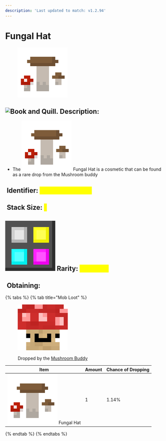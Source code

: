 ```yaml
---
description: 'Last updated to match: v1.2.94'
---
```


# Fungal Hat

<figure><img src="https://github.com/ItsMePok/PFE/blob/wikiAssets/wikiMain/fungal_hat.png?raw=true" alt=""><figcaption></figcaption></figure>

## <img src="https://minecraft.wiki/images/Book_and_Quill_JE2_BE2.png?2128f" alt="Book and Quill." data-size="line"> Description: <a href="#description" id="description"></a>

* The <img src="https://github.com/ItsMePok/PFE/blob/wikiAssets/wikiMain/fungal_hat.png?raw=true" alt="Fungal Hat." data-size="line"> Fungal Hat is a cosmetic that can be found as a rare drop from the Mushroom buddy

## <img src="https://minecraft.wiki/images/Name_Tag_JE2_BE2.png?cbdc1" alt="" data-size="line"> Identifier: <mark style="color:yellow;">**poke:fungal\_hat**</mark> <a href="#identifier" id="identifier"></a>

## <img src="https://minecraft.wiki/images/Light_Gray_Bundle_JE1_BE1.png?b552e" alt="" data-size="line"> Stack Size: <mark style="color:yellow;">1</mark> <a href="#stack-size" id="stack-size"></a>

## <img src="https://github.com/ItsMePok/PFE/blob/wikiAssets/MiscIcons/Rarity.png?raw=true" alt="Rarity." data-size="line"> Rarity: <mark style="color:yellow;">Common</mark>

## <img src="https://minecraft.wiki/images/thumb/Crafting_Table_JE4_BE3.png/150px-Crafting_Table_JE4_BE3.png?5767f" alt="" data-size="line"> Obtaining: <a href="#obtaining" id="obtaining"></a>

{% tabs %}
{% tab title="Mob Loot" %}
<figure><img src="https://github.com/ItsMePok/PFE/blob/wikiAssets/entity_icon/mushroom_buddy.png?raw=true" alt=""><figcaption><p>Dropped by the <a href="../../../mobs/neutral-mobs/mushroom-buddy.md">Mushroom Buddy</a></p></figcaption></figure>

| Item                                                                                                                                       | Amount | Chance of Dropping |
| ------------------------------------------------------------------------------------------------------------------------------------------ | ------ | ------------------ |
| <img src="https://github.com/ItsMePok/PFE/blob/wikiAssets/wikiMain/fungal_hat.png?raw=true" alt="Fungal Hat." data-size="line"> Fungal Hat | 1      | 1.14%              |
{% endtab %}
{% endtabs %}
